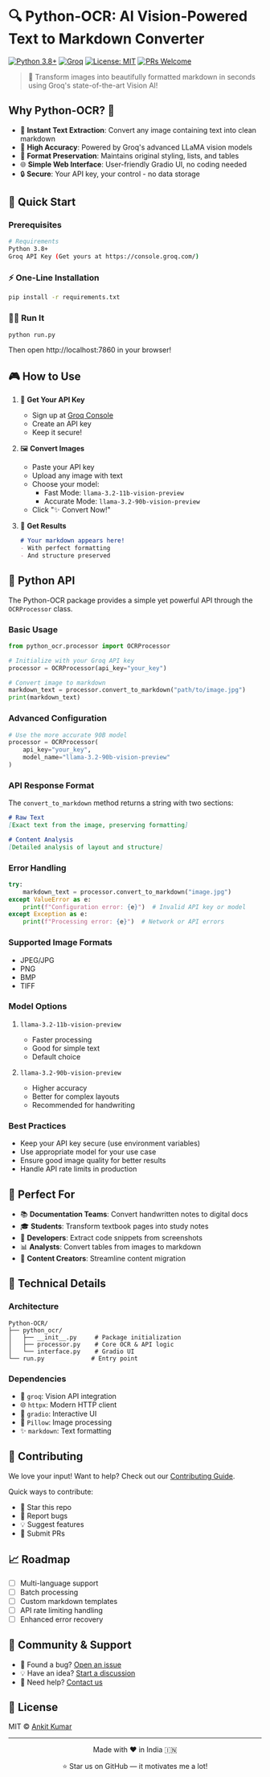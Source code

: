 # 🔍 Python-OCR: AI Vision-Powered Text to Markdown Converter

[![Python 3.8+](https://img.shields.io/badge/python-3.8+-blue.svg)](https://www.python.org/downloads/)
[![Groq](https://img.shields.io/badge/Powered%20by-Groq-orange.svg)](https://console.groq.com/)
[![License: MIT](https://img.shields.io/badge/License-MIT-yellow.svg)](https://opensource.org/licenses/MIT)
[![PRs Welcome](https://img.shields.io/badge/PRs-welcome-brightgreen.svg)](https://github.com/ankitprasad81/python_ocr/pulls)

> 🚀 Transform images into beautifully formatted markdown in seconds using Groq's state-of-the-art Vision AI!

## Why Python-OCR? 🤔

- 📸 **Instant Text Extraction**: Convert any image containing text into clean markdown
- 🎯 **High Accuracy**: Powered by Groq's advanced LLaMA vision models
- 🎨 **Format Preservation**: Maintains original styling, lists, and tables
- 🌐 **Simple Web Interface**: User-friendly Gradio UI, no coding needed
- 🔒 **Secure**: Your API key, your control - no data storage

## 🚀 Quick Start

### Prerequisites

```bash
# Requirements
Python 3.8+
Groq API Key (Get yours at https://console.groq.com/)
```

### ⚡ One-Line Installation

```bash
pip install -r requirements.txt
```

### 🏃‍♂️ Run It

```bash
python run.py
```

Then open http://localhost:7860 in your browser!

## 🎮 How to Use

1. 🔑 **Get Your API Key**
   - Sign up at [Groq Console](https://console.groq.com/)
   - Create an API key
   - Keep it secure!

2. 🖼️ **Convert Images**
   - Paste your API key
   - Upload any image with text
   - Choose your model:
     * Fast Mode: `llama-3.2-11b-vision-preview`
     * Accurate Mode: `llama-3.2-90b-vision-preview`
   - Click "✨ Convert Now!"

3. 📝 **Get Results**
   ```markdown
   # Your markdown appears here!
   - With perfect formatting
   - And structure preserved
   ```

## 🐍 Python API

The Python-OCR package provides a simple yet powerful API through the `OCRProcessor` class.

### Basic Usage
```python
from python_ocr.processor import OCRProcessor

# Initialize with your Groq API key
processor = OCRProcessor(api_key="your_key")

# Convert image to markdown
markdown_text = processor.convert_to_markdown("path/to/image.jpg")
print(markdown_text)
```

### Advanced Configuration
```python
# Use the more accurate 90B model
processor = OCRProcessor(
    api_key="your_key",
    model_name="llama-3.2-90b-vision-preview"
)
```

### API Response Format
The `convert_to_markdown` method returns a string with two sections:

```markdown
# Raw Text
[Exact text from the image, preserving formatting]

# Content Analysis
[Detailed analysis of layout and structure]
```

### Error Handling
```python
try:
    markdown_text = processor.convert_to_markdown("image.jpg")
except ValueError as e:
    print(f"Configuration error: {e}")  # Invalid API key or model
except Exception as e:
    print(f"Processing error: {e}")  # Network or API errors
```

### Supported Image Formats
- JPEG/JPG
- PNG
- BMP
- TIFF

### Model Options
1. `llama-3.2-11b-vision-preview`
   - Faster processing
   - Good for simple text
   - Default choice

2. `llama-3.2-90b-vision-preview`
   - Higher accuracy
   - Better for complex layouts
   - Recommended for handwriting

### Best Practices
- Keep your API key secure (use environment variables)
- Use appropriate model for your use case
- Ensure good image quality for better results
- Handle API rate limits in production

## 🎯 Perfect For

- 📚 **Documentation Teams**: Convert handwritten notes to digital docs
- 🎓 **Students**: Transform textbook pages into study notes
- 💼 **Developers**: Extract code snippets from screenshots
- 📊 **Analysts**: Convert tables from images to markdown
- 📝 **Content Creators**: Streamline content migration

## 🔧 Technical Details

### Architecture
```
Python-OCR/
├── python_ocr/
│   ├── __init__.py     # Package initialization
│   ├── processor.py    # Core OCR & API logic
│   └── interface.py    # Gradio UI
└── run.py             # Entry point
```

### Dependencies
- 🔄 `groq`: Vision API integration
- 🌐 `httpx`: Modern HTTP client
- 🎨 `gradio`: Interactive UI
- 📸 `Pillow`: Image processing
- ✨ `markdown`: Text formatting

## 🤝 Contributing

We love your input! Want to help? Check out our [Contributing Guide](CONTRIBUTING.md).

Quick ways to contribute:
- 🌟 Star this repo
- 🐛 Report bugs
- 💡 Suggest features
- 🔧 Submit PRs

## 📈 Roadmap

- [ ] Multi-language support
- [ ] Batch processing
- [ ] Custom markdown templates
- [ ] API rate limiting handling
- [ ] Enhanced error recovery

## 💬 Community & Support

- 🐛 Found a bug? [Open an issue](https://github.com/ankitprasad81/python_ocr/issues)
- 💡 Have an idea? [Start a discussion](https://github.com/ankitprasad81/python_ocr/discussions)
- 📧 Need help? [Contact us](https://github.com/ankitprasad81/python_ocr/issues)

## 📜 License

MIT © [Ankit Kumar](https://github.com/ankitprasad81)

---

<div style="text-align: center;">

Made with ❤️ in India 🇮🇳

⭐ Star us on GitHub — it motivates me a lot!

</div>
